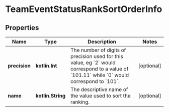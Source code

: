 
# TeamEventStatusRankSortOrderInfo

## Properties

| Name          | Type              | Description                                                                                                                                                                        | Notes      |
| ------------- | ----------------- | ---------------------------------------------------------------------------------------------------------------------------------------------------------------------------------- | ---------- |
| **precision** | **kotlin.Int**    | The number of digits of precision used for this value, eg &#x60;2&#x60; would correspond to a value of &#x60;101.11&#x60; while &#x60;0&#x60; would correspond to &#x60;101&#x60;. | [optional] |
| **name**      | **kotlin.String** | The descriptive name of the value used to sort the ranking.                                                                                                                        | [optional] |
